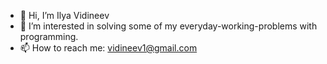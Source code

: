 - 👋 Hi, I’m Ilya Vidineev
- 👀 I’m interested in solving some of my everyday-working-problems with programming.
- 📫 How to reach me: vidineev1@gmail.com

<!---
ilyavidineev/ilyavidineev is a ✨ special ✨ repository because its `README.md` (this file) appears on your GitHub profile.
You can click the Preview link to take a look at your changes.
--->
